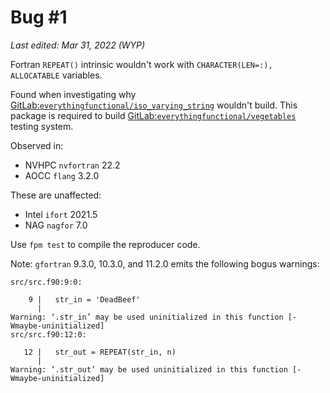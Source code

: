 Bug #1
======
_Last edited: Mar 31, 2022 (WYP)_

Fortran `REPEAT()` intrinsic wouldn't work with
`CHARACTER(LEN=:), ALLOCATABLE`
variables.

Found when investigating why
[GitLab:`everythingfunctional/iso_varying_string`][repo-str]
wouldn't build. This package is required to build
[GitLab:`everythingfunctional/vegetables`][repo-veg]
testing system.

Observed in:
  * NVHPC `nvfortran` 22.2
  * AOCC `flang` 3.2.0

These are unaffected:
  * Intel `ifort` 2021.5
  * NAG `nagfor` 7.0

Use `fpm test` to compile the reproducer code.

Note: `gfortran` 9.3.0, 10.3.0, and 11.2.0 emits the following bogus warnings:
```
src/src.f90:9:0:

    9 |   str_in = 'DeadBeef'
      | 
Warning: ‘.str_in’ may be used uninitialized in this function [-Wmaybe-uninitialized]
src/src.f90:12:0:

   12 |   str_out = REPEAT(str_in, n)
      | 
Warning: ‘.str_out’ may be used uninitialized in this function [-Wmaybe-uninitialized]
```

[repo-str]: https://gitlab.com/everythingfunctional/iso_varying_string/
[repo-veg]: https://gitlab.com/everythingfunctional/vegetables
